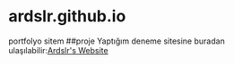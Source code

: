 # ardslr.github.io
portfolyo sitem
##proje
Yaptığım deneme sitesine buradan ulaşılabilir:[Ardslr's Website](https://ardslr-github-io.vercel.app/)
